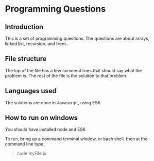 # Programming Questions

## Introduction
 This is a set of programming questions.
 The questions are about arrays, linked list,
 recursion, and trees. 

## File structure
 The top of the file has a few comment lines 
 that should say what the problem is.
 The rest of the file is the solution to that problem.
 
## Languages used
 The solutions are done in Javascript, using ES6.

## How to run on windows
You should have installed node
and ES6.

To run, bring up a command terminal window,
or bash shell,
then at the command line type:
>node myFile.js 